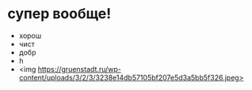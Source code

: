 # супер вообще!

* хорош
* чист
* добр
* h
* <img https://gruenstadt.ru/wp-content/uploads/3/2/3/3238e14db57105bf207e5d3a5bb5f326.jpeg>